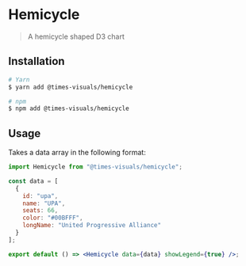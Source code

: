 # Hemicycle

> A hemicycle shaped D3 chart

## Installation

```bash
# Yarn
$ yarn add @times-visuals/hemicycle

# npm
$ npm add @times-visuals/hemicycle
```

## Usage

Takes a data array in the following format:

```jsx
import Hemicycle from "@times-visuals/hemicycle";

const data = [
  {
    id: "upa",
    name: "UPA",
    seats: 66,
    color: "#00BFFF",
    longName: "United Progressive Alliance"
  }
];

export default () => <Hemicycle data={data} showLegend={true} />;
```
